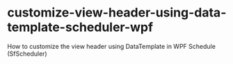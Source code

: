 # customize-view-header-using-data-template-scheduler-wpf
How to customize the view header using DataTemplate in WPF Schedule (SfScheduler)
